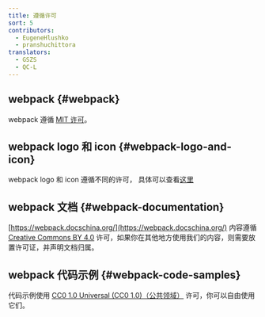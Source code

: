 ```yaml
---
title: 遵循许可
sort: 5
contributors:
  - EugeneHlushko
  - pranshuchittora
translators:
  - GSZS
  - QC-L
---
```


## webpack {#webpack}

webpack 遵循 [MIT 许可](https://github.com/webpack/webpack/blob/master/LICENSE)。

## webpack logo 和 icon {#webpack-logo-and-icon}

webpack logo 和 icon 遵循不同的许可，
具体可以查看[这里](https://github.com/webpack/media)

## webpack 文档 {#webpack-documentation}

[https://webpack.docschina.org/](https://webpack.docschina.org/) 内容遵循 [Creative Commons BY 4.0](https://creativecommons.org/licenses/by/4.0/) 许可，如果你在其他地方使用我们的内容，则需要放置许可证，并声明文档归属。

## webpack 代码示例 {#webpack-code-samples}

代码示例使用 [CC0 1.0 Universal (CC0 1.0)（公共领域）](https://creativecommons.org/publicdomain/zero/1.0/) 许可，你可以自由使用它们。
